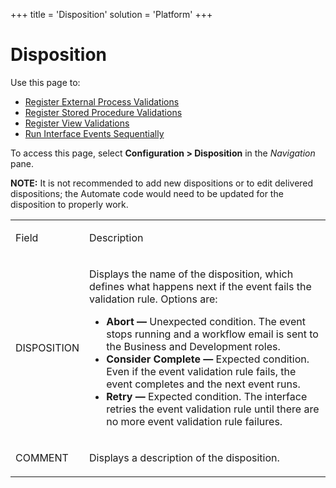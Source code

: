 +++
title = 'Disposition'
solution = 'Platform'
+++

# Disposition

<div class="use">

Use this page to:

  - [Register External Process
    Validations](../Use_Cases/Register_External_Process_Validations)
  - [Register Stored Procedure
    Validations](../Use_Cases/Register_Stored_Procedure_Validations)
  - [Register View
    Validations](../Use_Cases/Register_View_Validations)
  - [Run Interface Events
    Sequentially](../Use_Cases/Run_Interface_Events_Sequentially)

</div>

To access this page, select **Configuration \> Disposition** in the
*Navigation* pane.

**NOTE:** It is not recommended to add new dispositions or to edit
delivered dispositions; the Automate code would need to be updated for
the disposition to properly work.

<table>
<tbody>
<tr class="odd">
<td><p>Field</p></td>
<td><p>Description</p></td>
</tr>
<tr class="even">
<td><p>DISPOSITION</p></td>
<td><p>Displays the name of the disposition, which defines what happens next if the event fails the validation rule. Options are:</p>
<ul>
<li><strong>Abort —</strong> Unexpected condition. The event stops running and a workflow email is sent to the Business and Development roles.</li>
<li><strong>Consider Complete —</strong> Expected condition. Even if the event validation rule fails, the event completes and the next event runs.</li>
<li><strong>Retry —</strong> Expected condition. The interface retries the event validation rule until there are no more event validation rule failures.</li>
</ul></td>
</tr>
<tr class="odd">
<td><p>COMMENT</p></td>
<td><p>Displays a description of the disposition.</p></td>
</tr>
</tbody>
</table>
